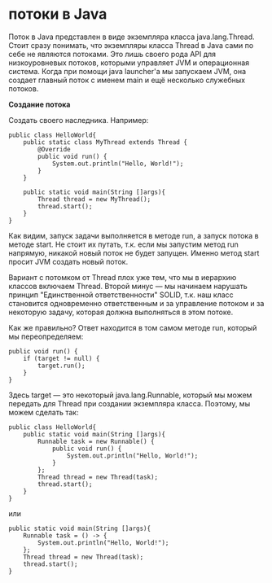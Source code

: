 # потоки в Java
Поток в Java представлен в виде экземпляра класса java.lang.Thread. Стоит сразу понимать, что экземпляры класса Thread в Java сами по себе не являются потоками. Это лишь своего рода API для низкоуровневых потоков, которыми управляет JVM и операционная система. Когда при помощи java launcher'а мы запускаем JVM, она создает главный поток с именем main и ещё несколько служебных потоков.

**Создание потока**

Cоздать своего наследника. Например:
```
public class HelloWorld{
    public static class MyThread extends Thread {
        @Override
        public void run() {
            System.out.println("Hello, World!");
        }
    }

    public static void main(String []args){
        Thread thread = new MyThread();
        thread.start();
    }
}
```

Как видим, запуск задачи выполняется в методе run, а запуск потока в методе start. Не стоит их путать, т.к. если мы запустим метод run напрямую, никакой новый поток не будет запущен. Именно метод start просит JVM создать новый поток.

Вариант с потомком от Thread плох уже тем, что мы в иерархию классов включаем Thread. Второй минус — мы начинаем нарушать принцип "Единственной ответственности" SOLID, т.к. наш класс становится одновременно ответственным и за управление потоком и за некоторую задачу, которая должна выполняться в этом потоке.

Как же правильно? Ответ находится в том самом методе run, который мы переопределяем:
```
public void run() {
	if (target != null) {
		target.run();
	}
}
```
Здесь target — это некоторый java.lang.Runnable, который мы можем передать для Thread при создании экземпляра класса. Поэтому, мы можем сделать так:
```
public class HelloWorld{
    public static void main(String []args){
        Runnable task = new Runnable() {
            public void run() {
                System.out.println("Hello, World!");
            }
        };
        Thread thread = new Thread(task);
        thread.start();
    }
}
```
или
```
public static void main(String []args){
	Runnable task = () -> {
		System.out.println("Hello, World!");
	};
	Thread thread = new Thread(task);
	thread.start();
}
```
